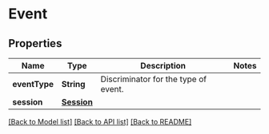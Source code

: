 # Event

## Properties
Name | Type | Description | Notes
------------ | ------------- | ------------- | -------------
**eventType** | **String** | Discriminator for the type of event. | 
**session** | [**Session**](Session.md) |  | 

[[Back to Model list]](../README.md#documentation-for-models) [[Back to API list]](../README.md#documentation-for-api-endpoints) [[Back to README]](../README.md)


